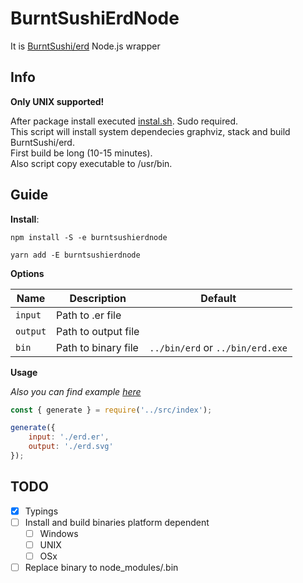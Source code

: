# BurntSushiErdNode
It is [BurntSushi/erd](https://github.com/BurntSushi/erd) Node.js wrapper

## Info

**Only UNIX supported!**

After package install executed [instal.sh](https://github.com/d1soft/burntsushi-erd-node/tree/master/scripts/instal.sh). Sudo required.  
This script will install system dependecies graphviz, stack and build BurntSushi/erd.  
First build be long (10-15 minutes).  
Also script copy executable to /usr/bin.

## Guide

**Install**:
```shell
npm install -S -e burntsushierdnode 

yarn add -E burntsushierdnode
```

**Options**  

| Name | Description | Default |  
| ---- | ---- | ---- |  
| `input` | Path to .er file | |  
| `output` | Path to output file | |  
| `bin` | Path to binary file | `../bin/erd` or `../bin/erd.exe` |  

**Usage**

*Also you can find example [here](https://github.com/d1soft/burntsushi-erd-node/tree/master/example)*

```js
const { generate } = require('../src/index');

generate({
    input: './erd.er',
    output: './erd.svg'
});
```

## TODO 

- [x] Typings  
- [ ] Install and build binaries platform dependent  
    - [ ] Windows  
    - [ ] UNIX  
    - [ ] OSx  
- [ ] Replace binary to node_modules/.bin  